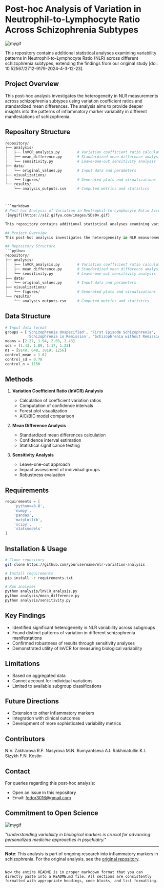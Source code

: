 # Post-hoc Analysis of Variation in Neutrophil-to-Lymphocyte Ratio Across Schizophrenia Subtypes
![mygif](https://s12.gifyu.com/images/SDs0v.gif)

This repository contains additional statistical analyses examining variability patterns in Neutrophil-to-Lymphocyte Ratio (NLR) across different schizophrenia subtypes, extending the findings from our original study [doi: 10.52567/2712-9179-2024-4-3-12-23].

## Project Overview
This post-hoc analysis investigates the heterogeneity in NLR measurements across schizophrenia subtypes using variation coefficient ratios and standardized mean differences. The analysis aims to provide deeper insights into the patterns of inflammatory marker variability in different manifestations of schizophrenia.

## Repository Structure
```python
repository/
├── analysis/
│   ├── lnVCR_analysis.py        # Variation coefficient ratio calculations
│   ├── mean_difference.py       # Standardized mean difference analysis  
│   └── sensitivity.py           # Leave-one-out sensitivity analysis
├── data/
│   └── original_values.py       # Input data and parameters
├── visualizations/
│   └── figures/                 # Generated plots and visualizations
└── results/
    └── analysis_outputs.csv     # Computed metrics and statistics



```markdown
# Post-hoc Analysis of Variation in Neutrophil-to-Lymphocyte Ratio Across Schizophrenia Subtypes
![mygif](https://s12.gifyu.com/images/SDs0v.gif)

This repository contains additional statistical analyses examining variability patterns in Neutrophil-to-Lymphocyte Ratio (NLR) across different schizophrenia subtypes, extending the findings from our original study [doi: 10.52567/2712-9179-2024-4-3-12-23].

## Project Overview
This post-hoc analysis investigates the heterogeneity in NLR measurements across schizophrenia subtypes using variation coefficient ratios and standardized mean differences. The analysis aims to provide deeper insights into the patterns of inflammatory marker variability in different manifestations of schizophrenia.

## Repository Structure
```python
repository/
├── analysis/
│   ├── lnVCR_analysis.py        # Variation coefficient ratio calculations
│   ├── mean_difference.py       # Standardized mean difference analysis  
│   └── sensitivity.py           # Leave-one-out sensitivity analysis
├── data/
│   └── original_values.py       # Input data and parameters
├── visualizations/
│   └── figures/                 # Generated plots and visualizations
└── results/
    └── analysis_outputs.csv     # Computed metrics and statistics
```

## Data Structure
```python
# Input data format
groups = ['Schizophrenia Unspecified', 'First Episode Schizophrenia',
          'Schizophrenia in Remission', 'Schizophrenia without Remission']
means = [2.27, 1.94, 2.03, 2.43]
sds = [1.43, 1.09, 1.17, 1.23]
ns = [9148, 648, 3019, 1256]
control_mean = 1.62
control_sd = 0.78
control_n = 1150
```

## Methods
1. **Variation Coefficient Ratio (lnVCR) Analysis**
   - Calculation of coefficient variation ratios
   - Computation of confidence intervals
   - Forest plot visualization
   - AIC/BIC model comparison

2. **Mean Difference Analysis**
   - Standardized mean differences calculation
   - Confidence interval estimation
   - Statistical significance testing

3. **Sensitivity Analysis**
   - Leave-one-out approach
   - Impact assessment of individual groups
   - Robustness evaluation

## Requirements
```python
requirements = [
    'python>=3.8',
    'numpy',
    'pandas',
    'matplotlib',
    'scipy',
    'statsmodels'
]
```

## Installation & Usage
```bash
# Clone repository
git clone https://github.com/yourusername/nlr-variation-analysis

# Install requirements
pip install -r requirements.txt

# Run analyses
python analysis/lnVCR_analysis.py
python analysis/mean_difference.py
python analysis/sensitivity.py
```

## Key Findings
- Identified significant heterogeneity in NLR variability across subgroups
- Found distinct patterns of variation in different schizophrenia manifestations
- Confirmed robustness of results through sensitivity analyses
- Demonstrated utility of lnVCR for measuring biological variability

## Limitations
- Based on aggregated data
- Cannot account for individual variations
- Limited to available subgroup classifications

## Future Directions
- Extension to other inflammatory markers
- Integration with clinical outcomes
- Development of more sophisticated variability metrics

## Contributors
N.V. Zakharova
R.F. Nasyrova
M.N. Rumyantseva
A.I. Rakhmatullin
K.I. Sizykh
F.N. Kostin

## Contact
For queries regarding this post-hoc analysis:
- Open an issue in this repository
- Email: fedor3016@gmail.com

## Commitment to Open Science
![mygif](https://s12.gifyu.com/images/SDxHt.gif)

*"Understanding variability in biological markers is crucial for advancing personalized medicine approaches in psychiatry."*

---
**Note**: This analysis is part of ongoing research into inflammatory markers in schizophrenia. For the original analysis, see the [original repository](link-to-original-repo).
```

Now the entire README is in proper markdown format that you can directly paste into a README.md file. All sections are consistently formatted with appropriate headings, code blocks, and list formatting.
